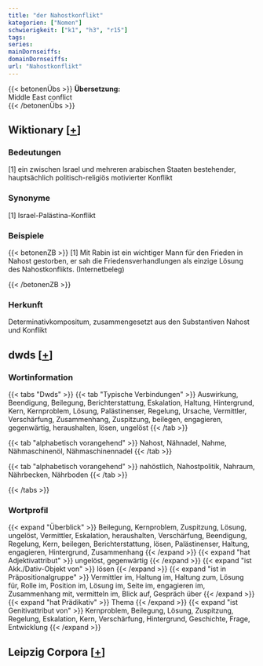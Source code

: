 ```yaml
---
title: "der Nahostkonflikt"
kategorien: ["Nomen"]
schwierigkeit: ["k1", "h3", "r15"]
tags:
series:
mainDornseiffs:
domainDornseiffs:
url: "Nahostkonflikt"
---
```


{{< betonenÜbs >}}
**Übersetzung:**  
Middle East conflict  
{{< /betonenÜbs >}}

## Wiktionary [[+](https://de.wiktionary.org/wiki/Nahostkonflikt)]

### Bedeutungen
[1] ein zwischen Israel und mehreren arabischen Staaten bestehender, hauptsächlich politisch-religiös motivierter Konflikt  

### Synonyme
[1] Israel-Palästina-Konflikt  

### Beispiele
{{< betonenZB >}}
[1] Mit Rabin ist ein wichtiger Mann für den Frieden in Nahost gestorben, er sah die Friedensverhandlungen als einzige Lösung des Nahostkonflikts. (Internetbeleg)  

{{< /betonenZB >}}
### Herkunft
Determinativkompositum, zusammengesetzt aus den Substantiven Nahost und Konflikt  



## dwds [[+](https://www.dwds.de/wb/Nahostkonflikt)]

### Wortinformation
{{< tabs "Dwds" >}}
{{< tab "Typische Verbindungen" >}}
Auswirkung, Beendigung, Beilegung, Berichterstattung, Eskalation, Haltung, Hintergrund, Kern, Kernproblem, Lösung, Palästinenser, Regelung, Ursache, Vermittler, Verschärfung, Zusammenhang, Zuspitzung, beilegen, engagieren, gegenwärtig, heraushalten, lösen, ungelöst
{{< /tab >}}

{{< tab "alphabetisch vorangehend" >}}
Nahost, Nähnadel, Nahme, Nähmaschinenöl, Nähmaschinennadel
{{< /tab >}}

{{< tab "alphabetisch vorangehend" >}}
nahöstlich, Nahostpolitik, Nahraum, Nährbecken, Nährboden
{{< /tab >}}

{{< /tabs >}}

### Wortprofil
{{< expand "Überblick" >}} Beilegung, Kernproblem, Zuspitzung, Lösung, ungelöst, Vermittler, Eskalation, heraushalten, Verschärfung, Beendigung, Regelung, Kern, beilegen, Berichterstattung, lösen, Palästinenser, Haltung, engagieren, Hintergrund, Zusammenhang {{< /expand >}}
{{< expand "hat Adjektivattribut" >}} ungelöst, gegenwärtig {{< /expand >}}
{{< expand "ist Akk./Dativ-Objekt von" >}} lösen {{< /expand >}}
{{< expand "ist in Präpositionalgruppe" >}} Vermittler im, Haltung im, Haltung zum, Lösung für, Rolle im, Position im, Lösung im, Seite im, engagieren im, Zusammenhang mit, vermitteln im, Blick auf, Gespräch über {{< /expand >}}
{{< expand "hat Prädikativ" >}} Thema {{< /expand >}}
{{< expand "ist Genitivattribut von" >}} Kernproblem, Beilegung, Lösung, Zuspitzung, Regelung, Eskalation, Kern, Verschärfung, Hintergrund, Geschichte, Frage, Entwicklung {{< /expand >}}

## Leipzig Corpora [[+](https://corpora.uni-leipzig.de/en/res?word=Nahostkonflikt&corpusId=deu_newscrawl-public_2018)]

